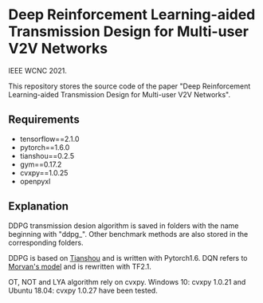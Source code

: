 # Deep Reinforcement Learning-aided Transmission Design for Multi-user V2V Networks
IEEE WCNC 2021.

This repository stores the source code of the paper "Deep Reinforcement Learning-aided Transmission Design for Multi-user V2V Networks".

## Requirements
- tensorflow==2.1.0
- pytorch==1.6.0
- tianshou==0.2.5
- gym==0.17.2
- cvxpy==1.0.25
- openpyxl

## Explanation
DDPG transmission desion algorithm is saved in folders with the name beginning with "ddpg_". Other benchmark methods are also stored in the corresponding folders.

DDPG is based on [Tianshou](https://github.com/thu-ml/tianshou) and is written with Pytorch1.6. DQN refers to [Morvan's model](https://github.com/MorvanZhou/Reinforcement-learning-with-tensorflow) and is rewritten with TF2.1.

OT, NOT and LYA algorithm rely on cvxpy. Windows 10: cvxpy 1.0.21 and Ubuntu 18.04: cvxpy 1.0.27 have been tested.
